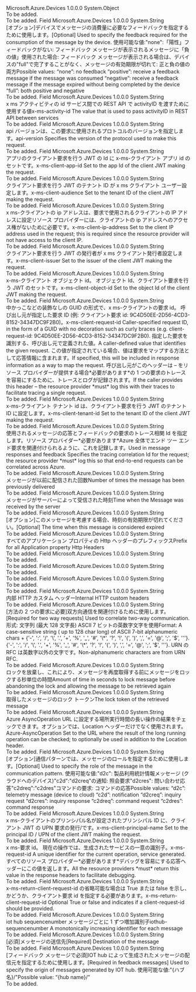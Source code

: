 <Type Name="CustomHeaderConstants" FullName="Microsoft.Azure.Devices.Common.WebApi.CustomHeaderConstants">
  <TypeSignature Language="C#" Value="public static class CustomHeaderConstants" />
  <TypeSignature Language="ILAsm" Value=".class public auto ansi abstract sealed beforefieldinit CustomHeaderConstants extends System.Object" />
  <TypeSignature Language="DocId" Value="T:Microsoft.Azure.Devices.Common.WebApi.CustomHeaderConstants" />
  <TypeSignature Language="VB.NET" Value="Public Class CustomHeaderConstants" />
  <TypeSignature Language="F#" Value="type CustomHeaderConstants = class" />
  <AssemblyInfo>
    <AssemblyName>Microsoft.Azure.Devices</AssemblyName>
    <AssemblyVersion>1.0.0.0</AssemblyVersion>
  </AssemblyInfo>
  <Base>
    <BaseTypeName>System.Object</BaseTypeName>
  </Base>
  <Interfaces />
  <Docs>
    <summary>To be added.</summary>
    <remarks>To be added.</remarks>
  </Docs>
  <Members>
    <Member MemberName="Ack">
      <MemberSignature Language="C#" Value="public const string Ack;" />
      <MemberSignature Language="ILAsm" Value=".field public static literal string Ack" />
      <MemberSignature Language="DocId" Value="F:Microsoft.Azure.Devices.Common.WebApi.CustomHeaderConstants.Ack" />
      <MemberSignature Language="VB.NET" Value="Public Const Ack As String " />
      <MemberSignature Language="F#" Value="val mutable Ack : string" Usage="Microsoft.Azure.Devices.Common.WebApi.CustomHeaderConstants.Ack" />
      <MemberType>Field</MemberType>
      <AssemblyInfo>
        <AssemblyName>Microsoft.Azure.Devices</AssemblyName>
        <AssemblyVersion>1.0.0.0</AssemblyVersion>
      </AssemblyInfo>
      <ReturnValue>
        <ReturnType>System.String</ReturnType>
      </ReturnValue>
      <Docs>
        <summary>
            <span data-ttu-id="b6dca-101">[オプション]デバイスでメッセージの消費量に必要なフィードバックを指定するために使用します。</span><span class="sxs-lookup"><span data-stu-id="b6dca-101">[Optional] Used to specify the feedback required for the consumption of the message by the device.</span></span> <span data-ttu-id="b6dca-102">使用可能な値:"none":「陽性」フィードバックがない: フィードバック メッセージが表示されるメッセージに「負の値」使用された場合: フィードバック メッセージが表示される場合は、デバイスの"full"で完了することがなく、メッセージの有効期限が切れて: 正と負の値の両方</span><span class="sxs-lookup"><span data-stu-id="b6dca-102">Possible values: “none”: no feedback “positive”: receive a feedback message if the message was consumed “negative”: receive a feedback message if the message expired without being completed by the device “full”: both positive and negative</span></span>
            </summary>
        <remarks>To be added.</remarks>
      </Docs>
    </Member>
    <Member MemberName="ActivityId">
      <MemberSignature Language="C#" Value="public const string ActivityId;" />
      <MemberSignature Language="ILAsm" Value=".field public static literal string ActivityId" />
      <MemberSignature Language="DocId" Value="F:Microsoft.Azure.Devices.Common.WebApi.CustomHeaderConstants.ActivityId" />
      <MemberSignature Language="VB.NET" Value="Public Const ActivityId As String " />
      <MemberSignature Language="F#" Value="val mutable ActivityId : string" Usage="Microsoft.Azure.Devices.Common.WebApi.CustomHeaderConstants.ActivityId" />
      <MemberType>Field</MemberType>
      <AssemblyInfo>
        <AssemblyName>Microsoft.Azure.Devices</AssemblyName>
        <AssemblyVersion>1.0.0.0</AssemblyVersion>
      </AssemblyInfo>
      <ReturnValue>
        <ReturnType>System.String</ReturnType>
      </ReturnValue>
      <Docs>
        <summary>
            <span data-ttu-id="b6dca-103">x ms アクティビティの id サービス間での REST API で activityID を渡すために使用する値</span><span class="sxs-lookup"><span data-stu-id="b6dca-103">x-ms-activity-id The value that is used to pass activityID in REST API between services</span></span>
            </summary>
        <remarks>To be added.</remarks>
      </Docs>
    </Member>
    <Member MemberName="ApiVersion">
      <MemberSignature Language="C#" Value="public const string ApiVersion;" />
      <MemberSignature Language="ILAsm" Value=".field public static literal string ApiVersion" />
      <MemberSignature Language="DocId" Value="F:Microsoft.Azure.Devices.Common.WebApi.CustomHeaderConstants.ApiVersion" />
      <MemberSignature Language="VB.NET" Value="Public Const ApiVersion As String " />
      <MemberSignature Language="F#" Value="val mutable ApiVersion : string" Usage="Microsoft.Azure.Devices.Common.WebApi.CustomHeaderConstants.ApiVersion" />
      <MemberType>Field</MemberType>
      <AssemblyInfo>
        <AssemblyName>Microsoft.Azure.Devices</AssemblyName>
        <AssemblyVersion>1.0.0.0</AssemblyVersion>
      </AssemblyInfo>
      <ReturnValue>
        <ReturnType>System.String</ReturnType>
      </ReturnValue>
      <Docs>
        <summary>
            <span data-ttu-id="b6dca-104">api バージョンは、この要求に使用されるプロトコルのバージョンを指定します。</span><span class="sxs-lookup"><span data-stu-id="b6dca-104">api-version Specifies the version of the protocol used to make this request.</span></span>
            </summary>
        <remarks>To be added.</remarks>
      </Docs>
    </Member>
    <Member MemberName="ClientAppId">
      <MemberSignature Language="C#" Value="public const string ClientAppId;" />
      <MemberSignature Language="ILAsm" Value=".field public static literal string ClientAppId" />
      <MemberSignature Language="DocId" Value="F:Microsoft.Azure.Devices.Common.WebApi.CustomHeaderConstants.ClientAppId" />
      <MemberSignature Language="VB.NET" Value="Public Const ClientAppId As String " />
      <MemberSignature Language="F#" Value="val mutable ClientAppId : string" Usage="Microsoft.Azure.Devices.Common.WebApi.CustomHeaderConstants.ClientAppId" />
      <MemberType>Field</MemberType>
      <AssemblyInfo>
        <AssemblyName>Microsoft.Azure.Devices</AssemblyName>
        <AssemblyVersion>1.0.0.0</AssemblyVersion>
      </AssemblyInfo>
      <ReturnValue>
        <ReturnType>System.String</ReturnType>
      </ReturnValue>
      <Docs>
        <summary>
            <span data-ttu-id="b6dca-105">アプリのクライアント要求を行う JWT の Id に x-ms-クライアント アプリ id のセットです。</span><span class="sxs-lookup"><span data-stu-id="b6dca-105">x-ms-client-app-id Set to the app Id of the client JWT making the request.</span></span>
            </summary>
        <remarks>To be added.</remarks>
      </Docs>
    </Member>
    <Member MemberName="ClientAudience">
      <MemberSignature Language="C#" Value="public const string ClientAudience;" />
      <MemberSignature Language="ILAsm" Value=".field public static literal string ClientAudience" />
      <MemberSignature Language="DocId" Value="F:Microsoft.Azure.Devices.Common.WebApi.CustomHeaderConstants.ClientAudience" />
      <MemberSignature Language="VB.NET" Value="Public Const ClientAudience As String " />
      <MemberSignature Language="F#" Value="val mutable ClientAudience : string" Usage="Microsoft.Azure.Devices.Common.WebApi.CustomHeaderConstants.ClientAudience" />
      <MemberType>Field</MemberType>
      <AssemblyInfo>
        <AssemblyName>Microsoft.Azure.Devices</AssemblyName>
        <AssemblyVersion>1.0.0.0</AssemblyVersion>
      </AssemblyInfo>
      <ReturnValue>
        <ReturnType>System.String</ReturnType>
      </ReturnValue>
      <Docs>
        <summary>
            <span data-ttu-id="b6dca-106">クライアント要求を行う JWT のテナント ID が x ms クライアント ユーザー設定します。</span><span class="sxs-lookup"><span data-stu-id="b6dca-106">x-ms-client-audience Set to the tenant ID of the client JWT making the request.</span></span>
            </summary>
        <remarks>To be added.</remarks>
      </Docs>
    </Member>
    <Member MemberName="ClientIpAddress">
      <MemberSignature Language="C#" Value="public const string ClientIpAddress;" />
      <MemberSignature Language="ILAsm" Value=".field public static literal string ClientIpAddress" />
      <MemberSignature Language="DocId" Value="F:Microsoft.Azure.Devices.Common.WebApi.CustomHeaderConstants.ClientIpAddress" />
      <MemberSignature Language="VB.NET" Value="Public Const ClientIpAddress As String " />
      <MemberSignature Language="F#" Value="val mutable ClientIpAddress : string" Usage="Microsoft.Azure.Devices.Common.WebApi.CustomHeaderConstants.ClientIpAddress" />
      <MemberType>Field</MemberType>
      <AssemblyInfo>
        <AssemblyName>Microsoft.Azure.Devices</AssemblyName>
        <AssemblyVersion>1.0.0.0</AssemblyVersion>
      </AssemblyInfo>
      <ReturnValue>
        <ReturnType>System.String</ReturnType>
      </ReturnValue>
      <Docs>
        <summary>
            <span data-ttu-id="b6dca-107">x ms-クライアントの ip アドレスは、要求で使用されるクライアントの IP アドレスに設定リソース プロバイダーには、クライアントの ip アドレスへのアクセス権がないために必要です。</span><span class="sxs-lookup"><span data-stu-id="b6dca-107">x-ms-client-ip-address Set to the client IP address used in the request; this is required since the resource provider will not have access to the client IP.</span></span>
            </summary>
        <remarks>To be added.</remarks>
      </Docs>
    </Member>
    <Member MemberName="ClientIssuer">
      <MemberSignature Language="C#" Value="public const string ClientIssuer;" />
      <MemberSignature Language="ILAsm" Value=".field public static literal string ClientIssuer" />
      <MemberSignature Language="DocId" Value="F:Microsoft.Azure.Devices.Common.WebApi.CustomHeaderConstants.ClientIssuer" />
      <MemberSignature Language="VB.NET" Value="Public Const ClientIssuer As String " />
      <MemberSignature Language="F#" Value="val mutable ClientIssuer : string" Usage="Microsoft.Azure.Devices.Common.WebApi.CustomHeaderConstants.ClientIssuer" />
      <MemberType>Field</MemberType>
      <AssemblyInfo>
        <AssemblyName>Microsoft.Azure.Devices</AssemblyName>
        <AssemblyVersion>1.0.0.0</AssemblyVersion>
      </AssemblyInfo>
      <ReturnValue>
        <ReturnType>System.String</ReturnType>
      </ReturnValue>
      <Docs>
        <summary>
            <span data-ttu-id="b6dca-108">クライアント要求を行う JWT の発行者が x ms クライアント発行者設定します。</span><span class="sxs-lookup"><span data-stu-id="b6dca-108">x-ms-client-issuer Set to the issuer of the client JWT making the request.</span></span>
            </summary>
        <remarks>To be added.</remarks>
      </Docs>
    </Member>
    <Member MemberName="ClientObjectId">
      <MemberSignature Language="C#" Value="public const string ClientObjectId;" />
      <MemberSignature Language="ILAsm" Value=".field public static literal string ClientObjectId" />
      <MemberSignature Language="DocId" Value="F:Microsoft.Azure.Devices.Common.WebApi.CustomHeaderConstants.ClientObjectId" />
      <MemberSignature Language="VB.NET" Value="Public Const ClientObjectId As String " />
      <MemberSignature Language="F#" Value="val mutable ClientObjectId : string" Usage="Microsoft.Azure.Devices.Common.WebApi.CustomHeaderConstants.ClientObjectId" />
      <MemberType>Field</MemberType>
      <AssemblyInfo>
        <AssemblyName>Microsoft.Azure.Devices</AssemblyName>
        <AssemblyVersion>1.0.0.0</AssemblyVersion>
      </AssemblyInfo>
      <ReturnValue>
        <ReturnType>System.String</ReturnType>
      </ReturnValue>
      <Docs>
        <summary>
            <span data-ttu-id="b6dca-109">x-ms-クライアント オブジェクト id。 オブジェクト Id、クライアント要求を行う JWT のセットです。</span><span class="sxs-lookup"><span data-stu-id="b6dca-109">x-ms-client-object-id Set to the object Id of the client JWT making the request.</span></span>
            </summary>
        <remarks>To be added.</remarks>
      </Docs>
    </Member>
    <Member MemberName="ClientRequestId">
      <MemberSignature Language="C#" Value="public const string ClientRequestId;" />
      <MemberSignature Language="ILAsm" Value=".field public static literal string ClientRequestId" />
      <MemberSignature Language="DocId" Value="F:Microsoft.Azure.Devices.Common.WebApi.CustomHeaderConstants.ClientRequestId" />
      <MemberSignature Language="VB.NET" Value="Public Const ClientRequestId As String " />
      <MemberSignature Language="F#" Value="val mutable ClientRequestId : string" Usage="Microsoft.Azure.Devices.Common.WebApi.CustomHeaderConstants.ClientRequestId" />
      <MemberType>Field</MemberType>
      <AssemblyInfo>
        <AssemblyName>Microsoft.Azure.Devices</AssemblyName>
        <AssemblyVersion>1.0.0.0</AssemblyVersion>
      </AssemblyInfo>
      <ReturnValue>
        <ReturnType>System.String</ReturnType>
      </ReturnValue>
      <Docs>
        <summary>
            <span data-ttu-id="b6dca-110">中かっこなどの装飾なしの GUID の形式で、x ms-クライアントの要求 id。 呼び出し元が指定した要求 ID (例: クライアント要求 id: 9C4D50EE-2D56-4CD3-8152-34347DC9F2B0)。</span><span class="sxs-lookup"><span data-stu-id="b6dca-110">x-ms-client-request-id Caller-specified request ID, in the form of a GUID with no decoration such as curly braces (e.g. client-request-id: 9C4D50EE-2D56-4CD3-8152-34347DC9F2B0).</span></span> <span data-ttu-id="b6dca-111">指定した要求を識別する、呼び出し元で定義された値。</span><span class="sxs-lookup"><span data-stu-id="b6dca-111">A caller-defined value that identifies the given request.</span></span>   <span data-ttu-id="b6dca-112">この値が指定されている場合、値は要求をマップする方法として応答情報に含まれます。</span><span class="sxs-lookup"><span data-stu-id="b6dca-112">If specified, this will be included in response information as a way to map the request.</span></span> <span data-ttu-id="b6dca-113">呼び出し元がこのヘッダーは – をリソース プロバイダーが提供する場合*必要があります*の 1 つの要求のトレースを容易にするために、トレースとログが記録されます。</span><span class="sxs-lookup"><span data-stu-id="b6dca-113">If the caller provides this header – the resource provider *must* log this with their traces to facilitate tracing a single request.</span></span>
            </summary>
        <remarks>To be added.</remarks>
      </Docs>
    </Member>
    <Member MemberName="ClientTenantId">
      <MemberSignature Language="C#" Value="public const string ClientTenantId;" />
      <MemberSignature Language="ILAsm" Value=".field public static literal string ClientTenantId" />
      <MemberSignature Language="DocId" Value="F:Microsoft.Azure.Devices.Common.WebApi.CustomHeaderConstants.ClientTenantId" />
      <MemberSignature Language="VB.NET" Value="Public Const ClientTenantId As String " />
      <MemberSignature Language="F#" Value="val mutable ClientTenantId : string" Usage="Microsoft.Azure.Devices.Common.WebApi.CustomHeaderConstants.ClientTenantId" />
      <MemberType>Field</MemberType>
      <AssemblyInfo>
        <AssemblyName>Microsoft.Azure.Devices</AssemblyName>
        <AssemblyVersion>1.0.0.0</AssemblyVersion>
      </AssemblyInfo>
      <ReturnValue>
        <ReturnType>System.String</ReturnType>
      </ReturnValue>
      <Docs>
        <summary>
            <span data-ttu-id="b6dca-114">x-ms-クライアント テナント id は、クライアント要求を行う JWT のテナント ID に設定します。</span><span class="sxs-lookup"><span data-stu-id="b6dca-114">x-ms-client-tenant-id Set to the tenant ID of the client JWT making the request.</span></span>
            </summary>
        <remarks>To be added.</remarks>
      </Docs>
    </Member>
    <Member MemberName="CorrelationId">
      <MemberSignature Language="C#" Value="public const string CorrelationId;" />
      <MemberSignature Language="ILAsm" Value=".field public static literal string CorrelationId" />
      <MemberSignature Language="DocId" Value="F:Microsoft.Azure.Devices.Common.WebApi.CustomHeaderConstants.CorrelationId" />
      <MemberSignature Language="VB.NET" Value="Public Const CorrelationId As String " />
      <MemberSignature Language="F#" Value="val mutable CorrelationId : string" Usage="Microsoft.Azure.Devices.Common.WebApi.CustomHeaderConstants.CorrelationId" />
      <MemberType>Field</MemberType>
      <AssemblyInfo>
        <AssemblyName>Microsoft.Azure.Devices</AssemblyName>
        <AssemblyVersion>1.0.0.0</AssemblyVersion>
      </AssemblyInfo>
      <ReturnValue>
        <ReturnType>System.String</ReturnType>
      </ReturnValue>
      <Docs>
        <summary>
            <span data-ttu-id="b6dca-115">使用されるメッセージの応答とフィードバックの要求のトレース相関 Id を指定します。リソース プロバイダー*必要があります*Azure 全体でエンド ツー エンド要求を関連付けられるように、これを記録します。</span><span class="sxs-lookup"><span data-stu-id="b6dca-115">Used in message responses and feedback Specifies the tracing correlation Id for the request; the resource provider *must* log this so that end-to-end requests can be correlated across Azure.</span></span> 
            </summary>
        <remarks>To be added.</remarks>
      </Docs>
    </Member>
    <Member MemberName="DeliveryCount">
      <MemberSignature Language="C#" Value="public const string DeliveryCount;" />
      <MemberSignature Language="ILAsm" Value=".field public static literal string DeliveryCount" />
      <MemberSignature Language="DocId" Value="F:Microsoft.Azure.Devices.Common.WebApi.CustomHeaderConstants.DeliveryCount" />
      <MemberSignature Language="VB.NET" Value="Public Const DeliveryCount As String " />
      <MemberSignature Language="F#" Value="val mutable DeliveryCount : string" Usage="Microsoft.Azure.Devices.Common.WebApi.CustomHeaderConstants.DeliveryCount" />
      <MemberType>Field</MemberType>
      <AssemblyInfo>
        <AssemblyName>Microsoft.Azure.Devices</AssemblyName>
        <AssemblyVersion>1.0.0.0</AssemblyVersion>
      </AssemblyInfo>
      <ReturnValue>
        <ReturnType>System.String</ReturnType>
      </ReturnValue>
      <Docs>
        <summary>
            <span data-ttu-id="b6dca-116">メッセージが以前に配信された回数</span><span class="sxs-lookup"><span data-stu-id="b6dca-116">Number of times the message has been previously delivered</span></span>
            </summary>
        <remarks>To be added.</remarks>
      </Docs>
    </Member>
    <Member MemberName="EnqueuedTime">
      <MemberSignature Language="C#" Value="public const string EnqueuedTime;" />
      <MemberSignature Language="ILAsm" Value=".field public static literal string EnqueuedTime" />
      <MemberSignature Language="DocId" Value="F:Microsoft.Azure.Devices.Common.WebApi.CustomHeaderConstants.EnqueuedTime" />
      <MemberSignature Language="VB.NET" Value="Public Const EnqueuedTime As String " />
      <MemberSignature Language="F#" Value="val mutable EnqueuedTime : string" Usage="Microsoft.Azure.Devices.Common.WebApi.CustomHeaderConstants.EnqueuedTime" />
      <MemberType>Field</MemberType>
      <AssemblyInfo>
        <AssemblyName>Microsoft.Azure.Devices</AssemblyName>
        <AssemblyVersion>1.0.0.0</AssemblyVersion>
      </AssemblyInfo>
      <ReturnValue>
        <ReturnType>System.String</ReturnType>
      </ReturnValue>
      <Docs>
        <summary>
            <span data-ttu-id="b6dca-117">メッセージがサーバーによって受信された時刻</span><span class="sxs-lookup"><span data-stu-id="b6dca-117">Time when the Message was received by the server</span></span>
            </summary>
        <remarks>To be added.</remarks>
      </Docs>
    </Member>
    <Member MemberName="ExpiryTime">
      <MemberSignature Language="C#" Value="public const string ExpiryTime;" />
      <MemberSignature Language="ILAsm" Value=".field public static literal string ExpiryTime" />
      <MemberSignature Language="DocId" Value="F:Microsoft.Azure.Devices.Common.WebApi.CustomHeaderConstants.ExpiryTime" />
      <MemberSignature Language="VB.NET" Value="Public Const ExpiryTime As String " />
      <MemberSignature Language="F#" Value="val mutable ExpiryTime : string" Usage="Microsoft.Azure.Devices.Common.WebApi.CustomHeaderConstants.ExpiryTime" />
      <MemberType>Field</MemberType>
      <AssemblyInfo>
        <AssemblyName>Microsoft.Azure.Devices</AssemblyName>
        <AssemblyVersion>1.0.0.0</AssemblyVersion>
      </AssemblyInfo>
      <ReturnValue>
        <ReturnType>System.String</ReturnType>
      </ReturnValue>
      <Docs>
        <summary>
            <span data-ttu-id="b6dca-118">[オプション]このメッセージを考慮する場合、時刻の有効期限が切れてください。</span><span class="sxs-lookup"><span data-stu-id="b6dca-118">[Optional] The time when this message is considered expired</span></span>
            </summary>
        <remarks>To be added.</remarks>
      </Docs>
    </Member>
    <Member MemberName="HttpAppPropertyPrefix">
      <MemberSignature Language="C#" Value="public const string HttpAppPropertyPrefix;" />
      <MemberSignature Language="ILAsm" Value=".field public static literal string HttpAppPropertyPrefix" />
      <MemberSignature Language="DocId" Value="F:Microsoft.Azure.Devices.Common.WebApi.CustomHeaderConstants.HttpAppPropertyPrefix" />
      <MemberSignature Language="VB.NET" Value="Public Const HttpAppPropertyPrefix As String " />
      <MemberSignature Language="F#" Value="val mutable HttpAppPropertyPrefix : string" Usage="Microsoft.Azure.Devices.Common.WebApi.CustomHeaderConstants.HttpAppPropertyPrefix" />
      <MemberType>Field</MemberType>
      <AssemblyInfo>
        <AssemblyName>Microsoft.Azure.Devices</AssemblyName>
        <AssemblyVersion>1.0.0.0</AssemblyVersion>
      </AssemblyInfo>
      <ReturnValue>
        <ReturnType>System.String</ReturnType>
      </ReturnValue>
      <Docs>
        <summary>
            <span data-ttu-id="b6dca-119">すべてのアプリケーション プロパティの Http ヘッダーのプレフィックス</span><span class="sxs-lookup"><span data-stu-id="b6dca-119">Prefix for all Application property Http Headers</span></span>
            </summary>
        <remarks>To be added.</remarks>
      </Docs>
    </Member>
    <Member MemberName="HttpDevice">
      <MemberSignature Language="C#" Value="public const string HttpDevice;" />
      <MemberSignature Language="ILAsm" Value=".field public static literal string HttpDevice" />
      <MemberSignature Language="DocId" Value="F:Microsoft.Azure.Devices.Common.WebApi.CustomHeaderConstants.HttpDevice" />
      <MemberSignature Language="VB.NET" Value="Public Const HttpDevice As String " />
      <MemberSignature Language="F#" Value="val mutable HttpDevice : string" Usage="Microsoft.Azure.Devices.Common.WebApi.CustomHeaderConstants.HttpDevice" />
      <MemberType>Field</MemberType>
      <AssemblyInfo>
        <AssemblyName>Microsoft.Azure.Devices</AssemblyName>
        <AssemblyVersion>1.0.0.0</AssemblyVersion>
      </AssemblyInfo>
      <ReturnValue>
        <ReturnType>System.String</ReturnType>
      </ReturnValue>
      <Docs>
        <summary>To be added.</summary>
        <remarks>To be added.</remarks>
      </Docs>
    </Member>
    <Member MemberName="HttpErrorCodeName">
      <MemberSignature Language="C#" Value="public const string HttpErrorCodeName;" />
      <MemberSignature Language="ILAsm" Value=".field public static literal string HttpErrorCodeName" />
      <MemberSignature Language="DocId" Value="F:Microsoft.Azure.Devices.Common.WebApi.CustomHeaderConstants.HttpErrorCodeName" />
      <MemberSignature Language="VB.NET" Value="Public Const HttpErrorCodeName As String " />
      <MemberSignature Language="F#" Value="val mutable HttpErrorCodeName : string" Usage="Microsoft.Azure.Devices.Common.WebApi.CustomHeaderConstants.HttpErrorCodeName" />
      <MemberType>Field</MemberType>
      <AssemblyInfo>
        <AssemblyName>Microsoft.Azure.Devices</AssemblyName>
        <AssemblyVersion>1.0.0.0</AssemblyVersion>
      </AssemblyInfo>
      <ReturnValue>
        <ReturnType>System.String</ReturnType>
      </ReturnValue>
      <Docs>
        <summary>To be added.</summary>
        <remarks>To be added.</remarks>
      </Docs>
    </Member>
    <Member MemberName="HttpIotHub">
      <MemberSignature Language="C#" Value="public const string HttpIotHub;" />
      <MemberSignature Language="ILAsm" Value=".field public static literal string HttpIotHub" />
      <MemberSignature Language="DocId" Value="F:Microsoft.Azure.Devices.Common.WebApi.CustomHeaderConstants.HttpIotHub" />
      <MemberSignature Language="VB.NET" Value="Public Const HttpIotHub As String " />
      <MemberSignature Language="F#" Value="val mutable HttpIotHub : string" Usage="Microsoft.Azure.Devices.Common.WebApi.CustomHeaderConstants.HttpIotHub" />
      <MemberType>Field</MemberType>
      <AssemblyInfo>
        <AssemblyName>Microsoft.Azure.Devices</AssemblyName>
        <AssemblyVersion>1.0.0.0</AssemblyVersion>
      </AssemblyInfo>
      <ReturnValue>
        <ReturnType>System.String</ReturnType>
      </ReturnValue>
      <Docs>
        <summary>To be added.</summary>
        <remarks>To be added.</remarks>
      </Docs>
    </Member>
    <Member MemberName="HttpIotHubName">
      <MemberSignature Language="C#" Value="public const string HttpIotHubName;" />
      <MemberSignature Language="ILAsm" Value=".field public static literal string HttpIotHubName" />
      <MemberSignature Language="DocId" Value="F:Microsoft.Azure.Devices.Common.WebApi.CustomHeaderConstants.HttpIotHubName" />
      <MemberSignature Language="VB.NET" Value="Public Const HttpIotHubName As String " />
      <MemberSignature Language="F#" Value="val mutable HttpIotHubName : string" Usage="Microsoft.Azure.Devices.Common.WebApi.CustomHeaderConstants.HttpIotHubName" />
      <MemberType>Field</MemberType>
      <AssemblyInfo>
        <AssemblyName>Microsoft.Azure.Devices</AssemblyName>
        <AssemblyVersion>1.0.0.0</AssemblyVersion>
      </AssemblyInfo>
      <ReturnValue>
        <ReturnType>System.String</ReturnType>
      </ReturnValue>
      <Docs>
        <summary>
            <span data-ttu-id="b6dca-120">内部 HTTP カスタム ヘッダー</span><span class="sxs-lookup"><span data-stu-id="b6dca-120">Internal HTTP custom headers</span></span>
            </summary>
        <remarks>To be added.</remarks>
      </Docs>
    </Member>
    <Member MemberName="MessageId">
      <MemberSignature Language="C#" Value="public const string MessageId;" />
      <MemberSignature Language="ILAsm" Value=".field public static literal string MessageId" />
      <MemberSignature Language="DocId" Value="F:Microsoft.Azure.Devices.Common.WebApi.CustomHeaderConstants.MessageId" />
      <MemberSignature Language="VB.NET" Value="Public Const MessageId As String " />
      <MemberSignature Language="F#" Value="val mutable MessageId : string" Usage="Microsoft.Azure.Devices.Common.WebApi.CustomHeaderConstants.MessageId" />
      <MemberType>Field</MemberType>
      <AssemblyInfo>
        <AssemblyName>Microsoft.Azure.Devices</AssemblyName>
        <AssemblyVersion>1.0.0.0</AssemblyVersion>
      </AssemblyInfo>
      <ReturnValue>
        <ReturnType>System.String</ReturnType>
      </ReturnValue>
      <Docs>
        <summary>
            <span data-ttu-id="b6dca-121">[方法の 2 つの要求に必要]双方向通信を関連付けるために使用します。</span><span class="sxs-lookup"><span data-stu-id="b6dca-121">[Required for two way requests] Used to correlate two-way communication.</span></span> <span data-ttu-id="b6dca-122">形式: 文字列 (最大 128 文字長) ASCII 7 ビットの英数字文字を使用</span><span class="sxs-lookup"><span data-stu-id="b6dca-122">Format: A case-sensitive string ( up to 128 char long) of ASCII 7-bit alphanumeric chars</span></span>
            + <span data-ttu-id="b6dca-123">{'-', ':', '/', '\', '.', '+', '%', '_', '#', '\*', '?', '!', '(', ')', ',', '=', '@', ';', '$', '''}.</span><span class="sxs-lookup"><span data-stu-id="b6dca-123">{'-', ':', '/', '\', '.', '+', '%', '_', '#', '\*', '?', '!', '(', ')', ',', '=', '@', ';', '$', '''}.</span></span> <span data-ttu-id="b6dca-124">URN の RFC は英数字以外の文字です。</span><span class="sxs-lookup"><span data-stu-id="b6dca-124">Non-alphanumeric characters are from URN RFC.</span></span>
             </summary>
        <remarks>To be added.</remarks>
      </Docs>
    </Member>
    <Member MemberName="MessageLockTimeout">
      <MemberSignature Language="C#" Value="public const string MessageLockTimeout;" />
      <MemberSignature Language="ILAsm" Value=".field public static literal string MessageLockTimeout" />
      <MemberSignature Language="DocId" Value="F:Microsoft.Azure.Devices.Common.WebApi.CustomHeaderConstants.MessageLockTimeout" />
      <MemberSignature Language="VB.NET" Value="Public Const MessageLockTimeout As String " />
      <MemberSignature Language="F#" Value="val mutable MessageLockTimeout : string" Usage="Microsoft.Azure.Devices.Common.WebApi.CustomHeaderConstants.MessageLockTimeout" />
      <MemberType>Field</MemberType>
      <AssemblyInfo>
        <AssemblyName>Microsoft.Azure.Devices</AssemblyName>
        <AssemblyVersion>1.0.0.0</AssemblyVersion>
      </AssemblyInfo>
      <ReturnValue>
        <ReturnType>System.String</ReturnType>
      </ReturnValue>
      <Docs>
        <summary>
            <span data-ttu-id="b6dca-125">ロックを放棄し、これにより、メッセージを再度取得する前にメッセージをロックする秒単位の時間</span><span class="sxs-lookup"><span data-stu-id="b6dca-125">Amount of time in seconds to lock message before abandoning the lock and allowing the message to be retrieved again</span></span>
            </summary>
        <remarks>To be added.</remarks>
      </Docs>
    </Member>
    <Member MemberName="MessageLockToken">
      <MemberSignature Language="C#" Value="public const string MessageLockToken;" />
      <MemberSignature Language="ILAsm" Value=".field public static literal string MessageLockToken" />
      <MemberSignature Language="DocId" Value="F:Microsoft.Azure.Devices.Common.WebApi.CustomHeaderConstants.MessageLockToken" />
      <MemberSignature Language="VB.NET" Value="Public Const MessageLockToken As String " />
      <MemberSignature Language="F#" Value="val mutable MessageLockToken : string" Usage="Microsoft.Azure.Devices.Common.WebApi.CustomHeaderConstants.MessageLockToken" />
      <MemberType>Field</MemberType>
      <AssemblyInfo>
        <AssemblyName>Microsoft.Azure.Devices</AssemblyName>
        <AssemblyVersion>1.0.0.0</AssemblyVersion>
      </AssemblyInfo>
      <ReturnValue>
        <ReturnType>System.String</ReturnType>
      </ReturnValue>
      <Docs>
        <summary>
            <span data-ttu-id="b6dca-126">取得したメッセージのロック トークン</span><span class="sxs-lookup"><span data-stu-id="b6dca-126">The lock token of the retrieved message</span></span> 
            </summary>
        <remarks>To be added.</remarks>
      </Docs>
    </Member>
    <Member MemberName="MicrosoftAsyncOperationHeaderName">
      <MemberSignature Language="C#" Value="public const string MicrosoftAsyncOperationHeaderName;" />
      <MemberSignature Language="ILAsm" Value=".field public static literal string MicrosoftAsyncOperationHeaderName" />
      <MemberSignature Language="DocId" Value="F:Microsoft.Azure.Devices.Common.WebApi.CustomHeaderConstants.MicrosoftAsyncOperationHeaderName" />
      <MemberSignature Language="VB.NET" Value="Public Const MicrosoftAsyncOperationHeaderName As String " />
      <MemberSignature Language="F#" Value="val mutable MicrosoftAsyncOperationHeaderName : string" Usage="Microsoft.Azure.Devices.Common.WebApi.CustomHeaderConstants.MicrosoftAsyncOperationHeaderName" />
      <MemberType>Field</MemberType>
      <AssemblyInfo>
        <AssemblyName>Microsoft.Azure.Devices</AssemblyName>
        <AssemblyVersion>1.0.0.0</AssemblyVersion>
      </AssemblyInfo>
      <ReturnValue>
        <ReturnType>System.String</ReturnType>
      </ReturnValue>
      <Docs>
        <summary>
            <span data-ttu-id="b6dca-127">Azure AsyncOperation URL に設定する場所実行時間の長い操作の結果をチェックできます。オプションでは、Location ヘッダーだけでなく使用されます。</span><span class="sxs-lookup"><span data-stu-id="b6dca-127">Azure-AsyncOperation Set to the URL where the result of the long running operation can be checked; to optionally be used in addition to the Location header.</span></span>
            </summary>
        <remarks>To be added.</remarks>
      </Docs>
    </Member>
    <Member MemberName="Operation">
      <MemberSignature Language="C#" Value="public const string Operation;" />
      <MemberSignature Language="ILAsm" Value=".field public static literal string Operation" />
      <MemberSignature Language="DocId" Value="F:Microsoft.Azure.Devices.Common.WebApi.CustomHeaderConstants.Operation" />
      <MemberSignature Language="VB.NET" Value="Public Const Operation As String " />
      <MemberSignature Language="F#" Value="val mutable Operation : string" Usage="Microsoft.Azure.Devices.Common.WebApi.CustomHeaderConstants.Operation" />
      <MemberType>Field</MemberType>
      <AssemblyInfo>
        <AssemblyName>Microsoft.Azure.Devices</AssemblyName>
        <AssemblyVersion>1.0.0.0</AssemblyVersion>
      </AssemblyInfo>
      <ReturnValue>
        <ReturnType>System.String</ReturnType>
      </ReturnValue>
      <Docs>
        <summary>
            <span data-ttu-id="b6dca-128">[オプション]通信パターンでは、メッセージのロールを指定するために使用します。</span><span class="sxs-lookup"><span data-stu-id="b6dca-128">[Optional] Used to specify the role of the message in the communication pattern.</span></span> <span data-ttu-id="b6dca-129">使用可能な値:"d2c": 製品利用統計情報メッセージ (クラウドへのデバイス)"c2d":"d2creq"の通知: 照会要求"d2cres": 問い合わせ応答"c2dreq":"c2dres"コマンドの要求: コマンドの応答</span><span class="sxs-lookup"><span data-stu-id="b6dca-129">Possible values: “d2c”: telemetry message (device to cloud) “c2d”: notification “d2creq”: inquiry request “d2cres”: inquiry response “c2dreq”: command request “c2dres”: command response</span></span>
            </summary>
        <remarks>To be added.</remarks>
      </Docs>
    </Member>
    <Member MemberName="PrincipalName">
      <MemberSignature Language="C#" Value="public const string PrincipalName;" />
      <MemberSignature Language="ILAsm" Value=".field public static literal string PrincipalName" />
      <MemberSignature Language="DocId" Value="F:Microsoft.Azure.Devices.Common.WebApi.CustomHeaderConstants.PrincipalName" />
      <MemberSignature Language="VB.NET" Value="Public Const PrincipalName As String " />
      <MemberSignature Language="F#" Value="val mutable PrincipalName : string" Usage="Microsoft.Azure.Devices.Common.WebApi.CustomHeaderConstants.PrincipalName" />
      <MemberType>Field</MemberType>
      <AssemblyInfo>
        <AssemblyName>Microsoft.Azure.Devices</AssemblyName>
        <AssemblyVersion>1.0.0.0</AssemblyVersion>
      </AssemblyInfo>
      <ReturnValue>
        <ReturnType>System.String</ReturnType>
      </ReturnValue>
      <Docs>
        <summary>
            <span data-ttu-id="b6dca-130">x ms-クライアントのプリンシパル名が設定されたプリンシパル ID に、クライアント JWT の UPN 要求の発行/です。</span><span class="sxs-lookup"><span data-stu-id="b6dca-130">x-ms-client-principal-name Set to the principal ID / UPN of the client JWT making the request.</span></span>
            </summary>
        <remarks>To be added.</remarks>
      </Docs>
    </Member>
    <Member MemberName="RequestId">
      <MemberSignature Language="C#" Value="public const string RequestId;" />
      <MemberSignature Language="ILAsm" Value=".field public static literal string RequestId" />
      <MemberSignature Language="DocId" Value="F:Microsoft.Azure.Devices.Common.WebApi.CustomHeaderConstants.RequestId" />
      <MemberSignature Language="VB.NET" Value="Public Const RequestId As String " />
      <MemberSignature Language="F#" Value="val mutable RequestId : string" Usage="Microsoft.Azure.Devices.Common.WebApi.CustomHeaderConstants.RequestId" />
      <MemberType>Field</MemberType>
      <AssemblyInfo>
        <AssemblyName>Microsoft.Azure.Devices</AssemblyName>
        <AssemblyVersion>1.0.0.0</AssemblyVersion>
      </AssemblyInfo>
      <ReturnValue>
        <ReturnType>System.String</ReturnType>
      </ReturnValue>
      <Docs>
        <summary>
            <span data-ttu-id="b6dca-131">x ms-要求 id。 現在の操作では、生成されたサービスの一意の識別子。</span><span class="sxs-lookup"><span data-stu-id="b6dca-131">x-ms-request-id A unique identifier for the current operation, service generated.</span></span>
            <span data-ttu-id="b6dca-132">すべてのリソース プロバイダー*必要があります*デバッグを容易にする応答ヘッダーにこの値を返します。</span><span class="sxs-lookup"><span data-stu-id="b6dca-132">All the resource providers *must* return this value in the response headers to facilitate debugging.</span></span>
            </summary>
        <remarks>To be added.</remarks>
      </Docs>
    </Member>
    <Member MemberName="ReturnClientRequestId">
      <MemberSignature Language="C#" Value="public const string ReturnClientRequestId;" />
      <MemberSignature Language="ILAsm" Value=".field public static literal string ReturnClientRequestId" />
      <MemberSignature Language="DocId" Value="F:Microsoft.Azure.Devices.Common.WebApi.CustomHeaderConstants.ReturnClientRequestId" />
      <MemberSignature Language="VB.NET" Value="Public Const ReturnClientRequestId As String " />
      <MemberSignature Language="F#" Value="val mutable ReturnClientRequestId : string" Usage="Microsoft.Azure.Devices.Common.WebApi.CustomHeaderConstants.ReturnClientRequestId" />
      <MemberType>Field</MemberType>
      <AssemblyInfo>
        <AssemblyName>Microsoft.Azure.Devices</AssemblyName>
        <AssemblyVersion>1.0.0.0</AssemblyVersion>
      </AssemblyInfo>
      <ReturnValue>
        <ReturnType>System.String</ReturnType>
      </ReturnValue>
      <Docs>
        <summary>
            <span data-ttu-id="b6dca-133">x-ms-return-client-request-id の省略可能な場合は True または false を示し、かどうか、クライアント要求 id を指定する必要があります。</span><span class="sxs-lookup"><span data-stu-id="b6dca-133">x-ms-return-client-request-id Optional True or false and indicates if a client-request-id should be provided.</span></span>
            </summary>
        <remarks>To be added.</remarks>
      </Docs>
    </Member>
    <Member MemberName="SequenceNumber">
      <MemberSignature Language="C#" Value="public const string SequenceNumber;" />
      <MemberSignature Language="ILAsm" Value=".field public static literal string SequenceNumber" />
      <MemberSignature Language="DocId" Value="F:Microsoft.Azure.Devices.Common.WebApi.CustomHeaderConstants.SequenceNumber" />
      <MemberSignature Language="VB.NET" Value="Public Const SequenceNumber As String " />
      <MemberSignature Language="F#" Value="val mutable SequenceNumber : string" Usage="Microsoft.Azure.Devices.Common.WebApi.CustomHeaderConstants.SequenceNumber" />
      <MemberType>Field</MemberType>
      <AssemblyInfo>
        <AssemblyName>Microsoft.Azure.Devices</AssemblyName>
        <AssemblyVersion>1.0.0.0</AssemblyVersion>
      </AssemblyInfo>
      <ReturnValue>
        <ReturnType>System.String</ReturnType>
      </ReturnValue>
      <Docs>
        <summary>
            <span data-ttu-id="b6dca-134">iot hub sequencenumber メッセージごとに 1 ずつ増加識別子</span><span class="sxs-lookup"><span data-stu-id="b6dca-134">iothub-sequencenumber A monotonically increasing identifier for each message</span></span>
            </summary>
        <remarks>To be added.</remarks>
      </Docs>
    </Member>
    <Member MemberName="To">
      <MemberSignature Language="C#" Value="public const string To;" />
      <MemberSignature Language="ILAsm" Value=".field public static literal string To" />
      <MemberSignature Language="DocId" Value="F:Microsoft.Azure.Devices.Common.WebApi.CustomHeaderConstants.To" />
      <MemberSignature Language="VB.NET" Value="Public Const To As String " />
      <MemberSignature Language="F#" Value="val mutable To : string" Usage="Microsoft.Azure.Devices.Common.WebApi.CustomHeaderConstants.To" />
      <MemberType>Field</MemberType>
      <AssemblyInfo>
        <AssemblyName>Microsoft.Azure.Devices</AssemblyName>
        <AssemblyVersion>1.0.0.0</AssemblyVersion>
      </AssemblyInfo>
      <ReturnValue>
        <ReturnType>System.String</ReturnType>
      </ReturnValue>
      <Docs>
        <summary>
            <span data-ttu-id="b6dca-135">[必須]メッセージの送信先</span><span class="sxs-lookup"><span data-stu-id="b6dca-135">[Required] Destination of the message</span></span>
            </summary>
        <remarks>To be added.</remarks>
      </Docs>
    </Member>
    <Member MemberName="UserId">
      <MemberSignature Language="C#" Value="public const string UserId;" />
      <MemberSignature Language="ILAsm" Value=".field public static literal string UserId" />
      <MemberSignature Language="DocId" Value="F:Microsoft.Azure.Devices.Common.WebApi.CustomHeaderConstants.UserId" />
      <MemberSignature Language="VB.NET" Value="Public Const UserId As String " />
      <MemberSignature Language="F#" Value="val mutable UserId : string" Usage="Microsoft.Azure.Devices.Common.WebApi.CustomHeaderConstants.UserId" />
      <MemberType>Field</MemberType>
      <AssemblyInfo>
        <AssemblyName>Microsoft.Azure.Devices</AssemblyName>
        <AssemblyVersion>1.0.0.0</AssemblyVersion>
      </AssemblyInfo>
      <ReturnValue>
        <ReturnType>System.String</ReturnType>
      </ReturnValue>
      <Docs>
        <summary>
            <span data-ttu-id="b6dca-136">[フィードバック メッセージで必須]IOT hub によって生成されたメッセージの配信元を指定するために使用します。</span><span class="sxs-lookup"><span data-stu-id="b6dca-136">[Required in feedback messages] Used to specify the origin of messages generated by IOT hub.</span></span> <span data-ttu-id="b6dca-137">使用可能な値:"{ハブ名}/"</span><span class="sxs-lookup"><span data-stu-id="b6dca-137">Possible value: “{hub name}/”</span></span>
            </summary>
        <remarks>To be added.</remarks>
      </Docs>
    </Member>
  </Members>
</Type>